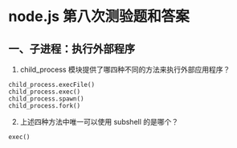 # node.js 第八次测验题和答案

## 一、子进程：执行外部程序

1. child_process 模块提供了哪四种不同的方法来执行外部应用程序？
```
child_process.execFile()
child_process.exec()
child_process.spawn()
child_process.fork()
```
2. 上述四种方法中唯一可以使用 subshell 的是哪个？
```
exec()
```
